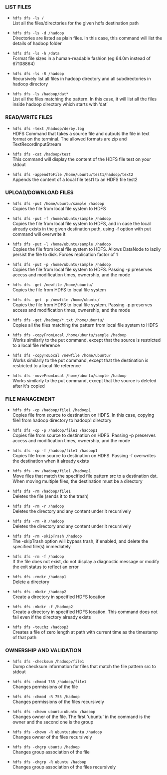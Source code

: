
### LIST FILES
- `hdfs dfs -ls /`  
  List all the files/directories for the given hdfs destination path

- `hdfs dfs -ls -d /hadoop`  
  Directories are listed as plain files. In this case, this command will list the details of hadoop folder

- `hdfs dfs -ls -h /data`  
  Format file sizes in a human-readable fashion (eg 64.0m instead of 67108864)

- `hdfs dfs -ls -R /hadoop`  
  Recursively list all files in hadoop directory and all subdirectories in hadoop directory

- `hdfs dfs -ls /hadoop/dat*`  
  List all the files matching the pattern. In this case, it will list all the files inside hadoop directory which starts with ‘dat’
  
### READ/WRITE FILES
- `hdfs dfs -text /hadoop/derby.log`  
  HDFS Command that takes a source file and outputs the file in text format on the terminal. The allowed formats are zip and TextRecordInputStream

- `hdfs dfs -cat /hadoop/test`  
  This command will display the content of the HDFS file test on your stdout

- `hdfs dfs -appendToFile /home/ubuntu/test1/hadoop/text2`  
  Appends the content of a local file test1 to an HDFS file test2

### UPLOAD/DOWNLOAD FILES
- `hdfs dfs -put /home/ubuntu/sample /hadoop`  
  Copies the file from local file system to HDFS

- `hdfs dfs -put -f /home/ubuntu/sample /hadoop`  
  Copies the file from local file system to HDFS, and in case the local already exists in the given destination path, using -f option with put command will overwrite it

- `hdfs dfs -put -l /home/ubuntu/sample /hadoop`  
  Copies the file from local file system to HDFS. Allows DataNode to lazily persist the file to disk. Forces replication factor of 1

- `hdfs dfs -put -p /home/ubuntu/sample /hadoop`  
  Copies the file from local file system to HDFS. Passing -p preserves access and modification times, ownership, and the mode

- `hdfs dfs -get /newfile /home/ubuntu/`  
  Copies the file from HDFS to local file system

- `hdfs dfs -get -p /newfile /home/ubuntu/`  
  Copies the file from HDFS to local file system. Passing -p preserves access and modification times, ownership, and the mode

- `hdfs dfs -get /hadoop/*.txt /home/ubuntu/`  
  Copies all the files matching the pattern from local file system to HDFS

- `hdfs dfs -copyFromLocal /home/ubuntu/sample /hadoop`  
  Works similarly to the put command, except that the source is restricted to a local file reference

- `hdfs dfs -copyToLocal /newfile /home/ubuntu/`  
  Works similarly to the put command, except that the destination is restricted to a local file reference

- `hdfs dfs -moveFromLocal /home/ubuntu/sample /hadoop`  
  Works similarly to the put command, except that the source is deleted after it's copied


### FILE MANAGEMENT
- `hdfs dfs -cp /hadoop/file1 /hadoop1`  
  Copies file from source to destination on HDFS. In this case, copying file1 from hadoop directory to hadoop1 directory

- `hdfs dfs -cp -p /hadoop/file1 /hadoop1`  
  Copies file from source to destination on HDFS. Passing -p preserves access and modification times, ownership, and the mode

- `hdfs dfs -cp -f /hadoop/file1 /hadoop1`  
  Copies file from source to destination on HDFS. Passing -f overwrites the destination when it already exists

- `hdfs dfs -mv /hadoop/file1 /hadoop1`  
  Move files that match the specified file pattern src to a destination dst. When moving multiple files, the destination must be a directory

- `hdfs dfs -rm /hadoop/file1`  
  Deletes the file (sends it to the trash)

- `hdfs dfs -rm -r /hadoop`  
  Deletes the directory and any content under it recursively

- `hdfs dfs -rm -R /hadoop`  
  Deletes the directory and any content under it recursively

- `hdfs dfs -rm -skipTrash /hadoop`  
  The -skipTrash option will bypass trash, if enabled, and delete the specified file(s) immediately

- `hdfs dfs -rm -f /hadoop`  
  If the file does not exist, do not display a diagnostic message or modify the exit status to reflect an error

- `hdfs dfs -rmdir /hadoop1`  
  Delete a directory

- `hdfs dfs -mkdir /hadoop2`  
  Create a directory in specified HDFS location

- `hdfs dfs -mkdir -f /hadoop2`  
  Create a directory in specified HDFS location. This command does not fail even if the directory already exists

- `hdfs dfs -touchz /hadoop3`  
  Creates a file of zero length at path with current time as the timestamp of that path

### OWNERSHIP AND VALIDATION
- `hdfs dfs -checksum /hadoop/file1`  
  Dump checksum information for files that match the file pattern src to stdout

- `hdfs dfs -chmod 755 /hadoop/file1`  
  Changes permissions of the file

- `hdfs dfs -chmod -R 755 /hadoop`  
  Changes permissions of the files recursively

- `hdfs dfs -chown ubuntu:ubuntu /hadoop`  
  Changes owner of the file. The first 'ubuntu' in the command is the owner and the second one is the group

- `hdfs dfs -chown -R ubuntu:ubuntu /hadoop`  
  Changes owner of the files recursively

- `hdfs dfs -chgrp ubuntu /hadoop`  
  Changes group association of the file

- `hdfs dfs -chgrp -R ubuntu /hadoop`  
  Changes group association of the files recursively
